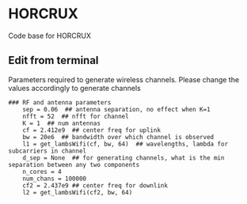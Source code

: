 # HORCRUX
Code base for HORCRUX
## Edit from terminal

Parameters required to generate wireless channels. Please change the values accordingly to generate channels
```
### RF and antenna parameters
    sep = 0.06  ## antenna separation, no effect when K=1
    nfft = 52  ## nfft for channel
    K = 1  ## num antennas
    cf = 2.412e9  ## center freq for uplink
    bw = 20e6  ## bandwidth over which channel is observed
    l1 = get_lambsWifi(cf, bw, 64)  ## wavelengths, lambda for subcarriers in channel
    d_sep = None  ## for generating channels, what is the min separation between any two components
    n_cores = 4
    num_chans = 100000
    cf2 = 2.437e9 ## center freq for downlink
    l2 = get_lambsWifi(cf2, bw, 64)
```
